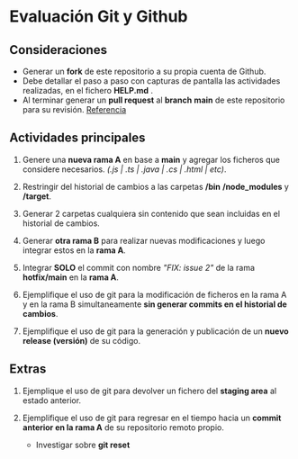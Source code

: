 # Evaluación Git y Github

## Consideraciones

- Generar un **fork** de este repositorio a su propia cuenta de Github.
- Debe detallar el paso a paso con capturas de pantalla las actividades realizadas, en el fichero **HELP.md** .
- Al terminar generar un **pull request** al **branch** **main** de este repositorio para su revisión. [Referencia](https://www.youtube.com/watch?v=BPns9r76vSI)

## Actividades principales

1. Genere una **nueva rama A** en base a **main** y agregar los ficheros que considere necesarios. *(.js | .ts | .java | .cs | .html | etc)*.

2. Restringir del historial de cambios a las carpetas **/bin** **/node_modules** y **/target**.

3. Generar 2 carpetas cualquiera sin contenido que sean incluidas en el historial de cambios.

4. Generar **otra rama B** para realizar nuevas modificaciones y luego integrar estos en la **rama A**.

5. Integrar **SOLO** el commit con nombre *"FIX: issue 2"* de la rama **hotfix/main** en la **rama A**.

6. Ejemplifique el uso de git para la modificación de ficheros en la rama A y en la rama B simultaneamente **sin generar commits en el historial de cambios**.

7. Ejemplifique el uso de git para la generación y publicación de un **nuevo release (versión)** de su código.

## Extras

1. Ejemplique el uso de git para devolver un fichero del **staging area** al estado anterior.

2. Ejemplifique el uso de git para regresar en el tiempo hacia un **commit anterior en la rama A** de su repositorio remoto propio.

    - Investigar sobre **git reset**